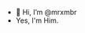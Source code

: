 - 👋 Hi, I’m @mrxmbr
- Yes, I'm Him.

<!---
mrxmbr/mrxmbr is a ✨ special ✨ repository because its `README.md` (this file) appears on your GitHub profile.
You can click the Preview link to take a look at your changes.
--->
